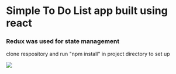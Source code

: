 # Simple To Do List app built using react
### Redux was used for state management
clone respository and run "npm install" in project directory to set up

![](./todolist/screenshots/1.png)